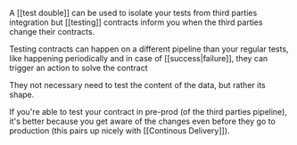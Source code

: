 A [[test double]] can be used to isolate your tests from third parties integration but [[testing]] contracts inform you when the third parties change their contracts.

Testing contracts can happen on a different pipeline than your regular tests, like happening periodically and in case of [[success|failure]], they can trigger an action to solve the contract

They not necessary need to test the content of the data, but rather its shape.

If you're able to test your contract in pre-prod (of the third parties pipeline), it's better because you get aware of the changes even before they go to production (this pairs up nicely with [[Continous Delivery]]).

